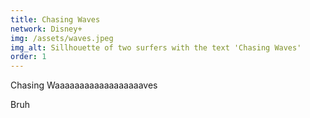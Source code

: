 ```yaml
---
title: Chasing Waves
network: Disney+
img: /assets/waves.jpeg
img_alt: Sillhouette of two surfers with the text 'Chasing Waves'
order: 1
---
```


Chasing Waaaaaaaaaaaaaaaaaaves

Bruh
